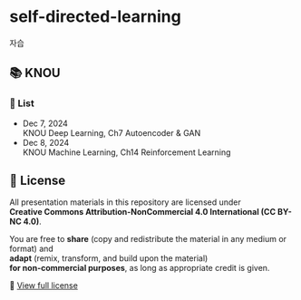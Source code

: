 # self-directed-learning
자습

## 📚 KNOU

### 📅 List
* Dec 7, 2024    
 KNOU Deep Learning, Ch7 Autoencoder & GAN
* Dec 8, 2024    
 KNOU Machine Learning, Ch14 Reinforcement Learning

## 📄 License
All presentation materials in this repository are licensed under  
**Creative Commons Attribution-NonCommercial 4.0 International (CC BY-NC 4.0)**.

You are free to **share** (copy and redistribute the material in any medium or format) and  
**adapt** (remix, transform, and build upon the material)  
**for non-commercial purposes**, as long as appropriate credit is given.

🔗 [View full license](https://creativecommons.org/licenses/by-nc/4.0/)
